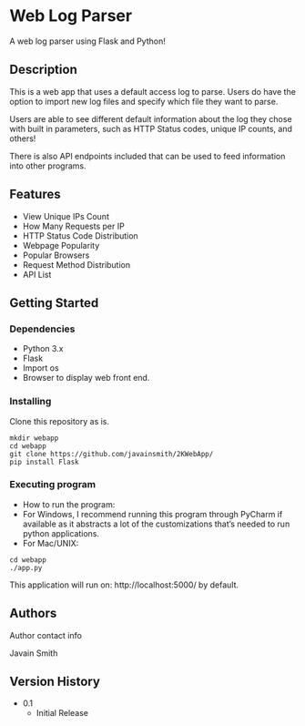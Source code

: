 # Web Log Parser

A web log parser using Flask and Python!

## Description

This is a web app that uses a default access log to parse. Users do have the option to import new log files and specify which file they want to parse. 

Users are able to see different default information about the log they chose with built in parameters, such as HTTP Status codes, unique IP counts, and others!

There is also API endpoints included that can be used to feed information into other programs. 

## Features

* View Unique IPs Count
* How Many Requests per IP	
* HTTP Status Code Distribution	
* Webpage Popularity
* Popular Browsers
* Request Method Distribution
* API List

## Getting Started

### Dependencies
* Python 3.x
* Flask
* Import os
* Browser to display web front end.

### Installing


Clone this repository as is.
```
mkdir webapp
cd webapp
git clone https://github.com/javainsmith/2KWebApp/
pip install Flask
```

### Executing program

* How to run the program:
* For Windows, I recommend running this program through PyCharm if available as it abstracts a lot of the customizations that’s needed to run python applications.
* For Mac/UNIX:
```
cd webapp
./app.py
```

This application will run on: http://localhost:5000/ by default.


## Authors

Author contact info

Javain Smith

## Version History

* 0.1
    * Initial Release
